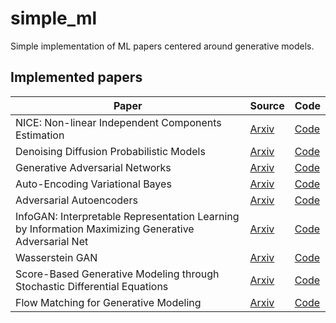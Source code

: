 # simple_ml
Simple implementation of ML papers centered around generative models. 

## Implemented papers
| Paper | Source | Code |
| --- | --- | --- |
| NICE: Non-linear Independent Components Estimation | [Arxiv](https://arxiv.org/abs/1410.8516) | [Code](./NICE) |
| Denoising Diffusion Probabilistic Models | [Arxiv](https://arxiv.org/abs/2006.11239) | [Code](https://github.com/g4vrel/DDPM) |
| Generative Adversarial Networks | [Arxiv](https://arxiv.org/abs/1406.2661) | [Code](./GAN) |
| Auto-Encoding Variational Bayes | [Arxiv](https://arxiv.org/abs/1312.6114) | [Code](./VAE) |
| Adversarial Autoencoders | [Arxiv](https://arxiv.org/abs/1511.05644) | [Code](https://github.com/g4vrel/AAE) |
| InfoGAN: Interpretable Representation Learning by Information Maximizing Generative Adversarial Net | [Arxiv](https://arxiv.org/abs/1606.03657) | [Code](./InfoGAN) |
| Wasserstein GAN | [Arxiv](https://arxiv.org/abs/1701.07875) | [Code](./WGAN) |
| Score-Based Generative Modeling through Stochastic Differential Equations | [Arxiv](https://arxiv.org/abs/2011.13456) | [Code](https://github.com/g4vrel/sde_ddpm) |
| Flow Matching for Generative Modeling | [Arxiv](https://arxiv.org/abs/2210.02747v2) | [Code](https://github.com/g4vrel/CFM) |